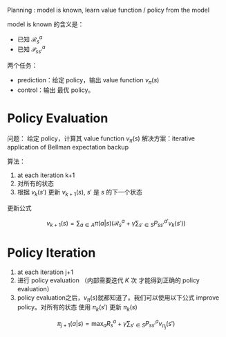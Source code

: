 Planning : model is known, learn value function / policy from the model

model is known 的含义是：

* 已知 $\mathcal R_s^a$
* 已知 $\mathcal P_{ss'}^a$

两个任务：

* prediction：给定 policy，输出 value function $v_\pi(s)$
* control：输出 最优 policy。

# Policy Evaluation

问题： 给定 policy，计算其 value function $v_\pi(s)$
解决方案：iterative application of Bellman expectation backup

算法：
1. at each iteration k+1
2. 对所有的状态
3. 根据 $v_k(s')$ 更新 $v_{k+1}(s)$, $s'$ 是 $s$ 的下一个状态

更新公式

$$
v_{k+1}(s) = \sum_{a \in A}\pi(a|s) \Bigr(  \mathcal R_s^a + \gamma\sum_{s' \in S} P_{ss'}^{a'}v_k(s') \Bigr)
$$

# Policy Iteration

1. at each iteration j+1
1. 进行 policy evaluation （内部需要迭代 $K$ 次 才能得到正确的 policy evaluation）
2. policy evaluation之后，$v_\pi(s)$就都知道了。我们可以使用以下公式 improve policy。对所有的状态 使用 $\pi_{k}(s')$ 更新 $\pi_k(s)$

$$
\pi_{j+1}(a|s) = \max_a R_s^a + \gamma\sum_{s' \in S}P_{ss'}^a v_\pi_{j}(s')
$$
